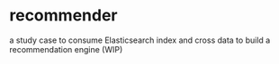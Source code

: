 # recommender
a study case to consume Elasticsearch index and cross data to build a recommendation engine (WIP)
